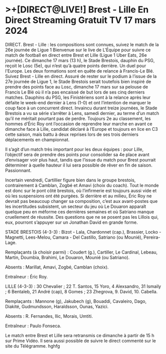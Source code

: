 <h1>>+[DIRECT@LIVE!] Brest - Lille En Direct Streaming Gratuit TV 17 mars 2024</h1>
DIRECT. Brest - Lille : les compositions sont connues, suivez le match de la 26e journée de Ligue 1
Bienvenue sur le live de L'Équipe pour suivre ce match de football en direct entre Brest et Lille (Ligue 1 Uber Eats, 26e journée).
Ce dimanche 17 mars (13 h), le Stade Brestois, dauphin du PSG, reçoit le Losc (5e), qui n’est qu’à quatre points derrière. Un duel pour l'Europe. Les deux formations sont en quête de relance à Francis-Le Blé. Suivez Brest - Lille en direct. 	
Assuré de rester sur le podium à l’issue de la 27e journée de Ligue 1, le Stade Brestois serait toutefois bien inspiré de prendre des points face au Losc, dimanche 17 mars sur sa pelouse de Francis Le Blé où il n’a pas encaissé de but lors de ses cinq derniers matches. Dauphins du PSG, les Finistériens sont à la relance après leur défaite le week-end dernier à Lens (1-0) et ont l’intention de marquer le coup face à un concurrent direct. Invaincu durant treize journées, le Stade Brestois a vu sa série s’arrêter à Lens, samedi dernier, au terme d’un match qu’il ne méritait pourtant pas de perdre. Toujours 2e au classement, les hommes d’Éric Roy ont l’occasion de reprendre leur marche en avant ce dimanche face à Lille, candidat déclaré à l’Europe et toujours en lice en C3 cette saison, mais battu à deux reprises lors de ses trois derniers déplacements en championnat.

Il s’agit d’un match très important pour les deux équipes : pour Lille, l’objectif sera de prendre des points pour consolider sa 4e place avant d’envisager voir plus haut, tandis que l’issue du match pour Brest pourrait déterminer à quelle hauteur il lui sera possible de rêver en fin de saison. Passionnant.

Incertain vendredi, Cartillier figure bien dans le groupe brestois, contrairement à Camblan, Zogbé et Amavi (choix du coach). Tout le monde est donc sur le pont côté brestois, où l’infirmerie est toujours aussi vide et où les suspensions ont été purgées. Si derrière et au milieu, Éric Roy ne devrait pas beaucoup changer sa composition, c’est aux avant-postes que les incertitudes subsistent, un secteur du jeu où Le Douaron apparaît quelque peu en méforme ces dernières semaines et où Satriano manque cruellement de réussite. Des questions que ne se posent pas les Lillois qui, eux, pourront s’appuyer sur un Jonathan David en grande forme.

STADE BRESTOIS (4-3-3) : Bizot - Lala, Chardonnet (cap.), Brassier, Locko - Magnetti, Lees-Melou, Camara - Del Castillo, Satriano (ou Mounié), Pereira-Lage.

Remplaçants (à choisir parmi) : Coudert (g.), Cartiller, Le Cardinal, Lebeau, Martin, Doumbia, Brahimi, Le Douaron, Mounié (ou Satriano).

Absents : Marillat, Amavi, Zogbé, Camblan (choix).

Entraîneur : Éric Roy.

LILLE (4-3-3) : 30 Chevalier ; 22 T. Santos, 15 Yoro, 4 Alexsandro, 31 Ismaily ; 6 Bentaleb, 21 André (cap), 8 Gomes ; 23 Zhegrova, 9. David, 10. Cabella.

Remplaçants : Mannone (g), Jakubech (g), Bouaddi, Cavaleiro, Dago, Diakité, Gudmundsson, Haraldsson, Ounas, Yazici.

Absents : R. Fernandes, Ilic, Morais, Umtiti.

Entraîneur : Paulo Fonseca.

Le match entre Brest et Lille sera retransmis ce dimanche à partir de 15 h sur Prime Vidéo. Il sera aussi possible de suivre le direct commenté sur le site du Télégramme. hghfg 
